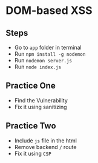 # DOM-based XSS

## Steps

- Go to `app` folder in terminal
- Run `npm install -g nodemon`
- Run `nodemon server.js`
- Run `node index.js`

## Practice One

- Find the Vulnerability
- Fix it using sanitizing

## Practice Two

- Include `js` file in the html
- Remove backend `/` route
- Fix it using `CSP`

